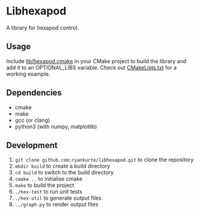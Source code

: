 # Libhexapod

A library for hexapod control.

## Usage

Include [lib/hexapod.cmake](lib/hexapod.cmake) in your CMake project to build the library and add it to an OPTIONAL_LIBS variable. Check out [CMakeLists.txt](CMakeLists.txt) for a working example.

## Dependencies

- cmake
- make
- gcc (or clang)
- python3 (with numpy, matplotlib)


## Development

1. `git clone github.com:ryankurte/libhexapod.git` to clone the repository 
2. `mkdir build` to create a build directory
3. `cd build` to switch to the build directory 
4. `cmake ..` to initialise cmake 
5. `make` to build the project
6. `./hex-test` to run unit tests
7. `./hex-util` to generate output files
8. `../graph.py` to render output files
